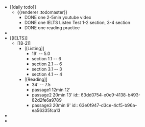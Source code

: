 - [[daily todo]]
	- {{renderer :todomaster}}
		- DONE one 2-5min youtube video
		- DONE one IELTS Listen Test 1-2 section, 3-4 section
		- DONE one reading practice
-
- [[IELTS]]
	- [[8-2]]
		- [[Listing]]
			- 19' -- 5.0
			- section 1.1 -- 6
			- section 2.1 -- 6
			- section 3.1 -- 3
			- section 4.1 -- 4
		- [[Reading]]
			- 34' -- 7.5
			- passage1 12min 12'
			- passage2 20min 13'
			  id:: 63dd0754-e0e9-4138-b493-82d2fe6a9789
			- passage3 20min 9'
			  id:: 63e0f947-d3ce-4cf5-b96a-ea56335fca13
-
-